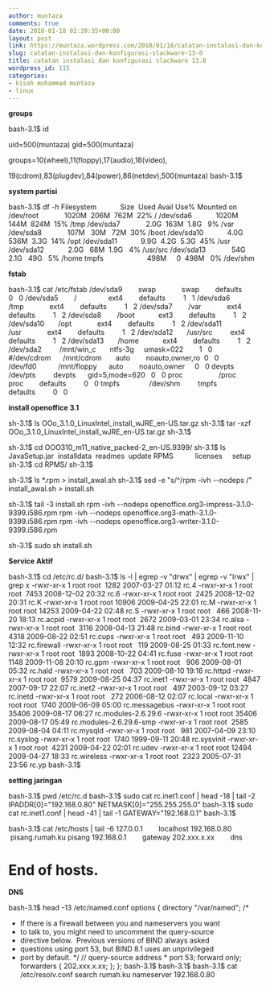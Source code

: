 ```yaml
---
author: muntaza
comments: true
date: 2010-01-18 02:39:35+00:00
layout: post
link: https://muntaza.wordpress.com/2010/01/18/catatan-instalasi-dan-konfigurasi-slackware-13-0/
slug: catatan-instalasi-dan-konfigurasi-slackware-13-0
title: catatan instalasi dan konfigurasi slackware 13.0
wordpress_id: 115
categories:
- kisah muhammad muntaza
- linux
---
```


**groups**


bash-3.1$ id

uid=500(muntaza) gid=500(muntaza)

groups=10(wheel),11(floppy),17(audio),18(video),

19(cdrom),83(plugdev),84(power),86(netdev),500(muntaza)
bash-3.1$





**system partisi**


bash-3.1$ df -h
Filesystem            Size  Used Avail Use% Mounted on
/dev/root             1020M  206M  762M  22% /
/dev/sda6            1020M  144M  824M  15% /tmp
/dev/sda7             2.0G  163M  1.8G   9% /var
/dev/sda8             107M   30M   72M  30% /boot
/dev/sda10            4.0G  536M  3.3G  14% /opt
/dev/sda11            9.9G  4.2G  5.3G  45% /usr
/dev/sda12            2.0G   68M  1.9G   4% /usr/src
/dev/sda13             54G  2.1G   49G   5% /home
tmpfs                      498M     0  498M   0% /dev/shm

**fstab**

bash-3.1$ cat /etc/fstab
/dev/sda9        swap             swap        defaults         0   0
/dev/sda5        /                ext4        defaults         1   1
/dev/sda6        /tmp             ext4        defaults         1   2
/dev/sda7        /var             ext4        defaults         1   2
/dev/sda8        /boot            ext3        defaults         1   2
/dev/sda10       /opt             ext4        defaults         1   2
/dev/sda11       /usr             ext4        defaults         1   2
/dev/sda12       /usr/src         ext4        defaults         1   2
/dev/sda13       /home            ext4        defaults         1   2
/dev/sda2         /mnt/win_c       ntfs-3g     umask=022        1   0
#/dev/cdrom      /mnt/cdrom       auto        noauto,owner,ro  0   0
/dev/fd0           /mnt/floppy      auto        noauto,owner     0   0
devpts              /dev/pts         devpts      gid=5,mode=620   0   0
proc                  /proc            proc        defaults         0   0
tmpfs               /dev/shm         tmpfs       defaults         0   0

**install openoffice 3.1**

sh-3.1$ ls
OOo_3.1.0_LinuxIntel_install_wJRE_en-US.tar.gz
sh-3.1$ tar -xzf OOo_3.1.0_LinuxIntel_install_wJRE_en-US.tar.gz
sh-3.1$

sh-3.1$ cd OOO310_m11_native_packed-2_en-US.9399/
sh-3.1$ ls
JavaSetup.jar  installdata  readmes  update
RPMS           licenses     setup
sh-3.1$ cd RPMS/
sh-3.1$

sh-3.1$ ls *.rpm > install_awal.sh
sh-3.1$ sed -e "s/^/rpm \-ivh \-\-nodeps /" install_awal.sh > install.sh

sh-3.1$ tail -3 install.sh
rpm -ivh --nodeps openoffice.org3-impress-3.1.0-9399.i586.rpm
rpm -ivh --nodeps openoffice.org3-math-3.1.0-9399.i586.rpm
rpm -ivh --nodeps openoffice.org3-writer-3.1.0-9399.i586.rpm

sh-3.1$ sudo sh install.sh

**Service Aktif**

bash-3.1$ cd /etc/rc.d/
bash-3.1$ ls -l | egrep -v "drwx" | egrep -v "lrwx" | grep x
-rwxr-xr-x 1 root root  1282 2007-03-27 01:12 rc.4
-rwxr-xr-x 1 root root  7453 2008-12-02 20:32 rc.6
-rwxr-xr-x 1 root root  2425 2008-12-02 20:31 rc.K
-rwxr-xr-x 1 root root 10906 2009-04-25 22:01 rc.M
-rwxr-xr-x 1 root root 14253 2009-04-22 02:48 rc.S
-rwxr-xr-x 1 root root   466 2008-11-20 18:13 rc.acpid
-rwxr-xr-x 1 root root  2672 2009-03-01 23:34 rc.alsa
-rwxr-xr-x 1 root root  3116 2008-04-13 21:48 rc.bind
-rwxr-xr-x 1 root root  4318 2009-08-22 02:51 rc.cups
-rwxr-xr-x 1 root root   493 2009-11-10 12:32 rc.firewall
-rwxr-xr-x 1 root root   119 2009-08-25 01:33 rc.font.new
-rwxr-xr-x 1 root root  1893 2008-10-22 04:41 rc.fuse
-rwxr-xr-x 1 root root  1148 2009-11-08 20:10 rc.gpm
-rwxr-xr-x 1 root root   906 2009-08-01 05:32 rc.hald
-rwxr-xr-x 1 root root   703 2009-08-10 19:16 rc.httpd
-rwxr-xr-x 1 root root  9579 2009-08-25 04:37 rc.inet1
-rwxr-xr-x 1 root root  4847 2007-09-17 22:07 rc.inet2
-rwxr-xr-x 1 root root   497 2003-09-12 03:27 rc.inetd
-rwxr-xr-x 1 root root   272 2006-08-12 02:07 rc.local
-rwxr-xr-x 1 root root  1740 2009-06-09 05:00 rc.messagebus
-rwxr-xr-x 1 root root 35406 2009-08-17 06:27 rc.modules-2.6.29.6
-rwxr-xr-x 1 root root 35406 2009-08-17 05:49 rc.modules-2.6.29.6-smp
-rwxr-xr-x 1 root root  2585 2009-08-04 04:11 rc.mysqld
-rwxr-xr-x 1 root root   981 2007-04-09 23:10 rc.syslog
-rwxr-xr-x 1 root root  1740 1999-09-11 20:48 rc.sysvinit
-rwxr-xr-x 1 root root  4231 2009-04-22 02:01 rc.udev
-rwxr-xr-x 1 root root 12494 2009-04-27 18:33 rc.wireless
-rwxr-xr-x 1 root root  2323 2005-07-31 23:56 rc.yp
bash-3.1$

**setting jaringan**

bash-3.1$ pwd
/etc/rc.d
bash-3.1$ sudo cat rc.inet1.conf | head -18 | tail -2
IPADDR[0]="192.168.0.80"
NETMASK[0]="255.255.255.0"
bash-3.1$ sudo cat rc.inet1.conf | head -41 | tail -1
GATEWAY="192.168.0.1"
bash-3.1$

bash-3.1$ cat /etc/hosts | tail -6
127.0.0.1        localhost
192.168.0.80        pisang.rumah.ku pisang
192.168.0.1        gateway
202.xxx.x.xx        dns

# End of hosts.

**DNS**

bash-3.1$ head -13 /etc/named.conf
options {
directory "/var/named";
/*
* If there is a firewall between you and nameservers you want
* to talk to, you might need to uncomment the query-source
* directive below.  Previous versions of BIND always asked
* questions using port 53, but BIND 8.1 uses an unprivileged
* port by default.
*/
// query-source address * port 53;
forward only;
forwarders { 202.xxx.x.xx; };
};
bash-3.1$
bash-3.1$
bash-3.1$ cat /etc/resolv.conf
search rumah.ku
nameserver 192.168.0.80
